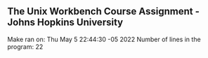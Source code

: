 ## The Unix Workbench Course Assignment - Johns Hopkins University
Make ran on:
Thu May  5 22:44:30 -05 2022
Number of lines in the program: 
22
